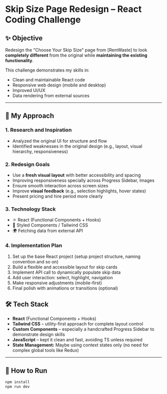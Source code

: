 # Skip Size Page Redesign – React Coding Challenge

## ✨ Objective

Redesign the "Choose Your Skip Size" page from [RemWaste] to look **completely different** from the original while **maintaining the existing functionality**.

This challenge demonstrates my skills in:

- Clean and maintainable React code
- Responsive web design (mobile and desktop)
- Improved UI/UX
- Data rendering from external sources

---

## 🚧 My Approach

### 1. **Research and Inspiration**

- Analyzed the original UI for structure and flow
- Identified weaknesses in the original design (e.g., layout, visual hierarchy, responsiveness)

### 2. **Redesign Goals**

- Use a **fresh visual layout** with better accessibility and spacing
- Improving responsiveness specially across Progress Sidebar, Images
- Ensure smooth interaction across screen sizes
- Improve **visual feedback** (e.g., selection highlights, hover states)
- Present pricing and hire period more clearly

### 3. **Technology Stack**

- ⚛️ React (Functional Components + Hooks)
- 🎨 Styled Components / Tailwind CSS
- 🌍 Fetching data from external API

### 4. **Implementation Plan**

1. Set up the base React project (setup project structure, naming convention and so on)
2. Build a flexible and accessible layout for skip cards
3. Implement API call to dynamically populate skip data
4. Add user interaction: select, highlight, navigation
5. Make responsive adjustments (mobile-first)
6. Final polish with animations or transitions (optional)

## 🛠️ Tech Stack

- **React** (Functional Components + Hooks)
- **Tailwind CSS** – utility-first approach for complete layout control
- **Custom Components** – especially a handcrafted Progress Sidebar to demonstrate design skills
- **JavaScript** – kept it clean and fast, avoiding TS unless required
- **State Management:** Maybe using context states only (no need for complex global tools like Redux)

---

## 🚀 How to Run

```bash
npm install
npm run dev
```
